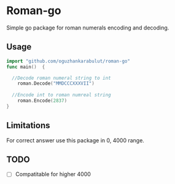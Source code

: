 # Roman-go
Simple go package for roman numerals encoding and decoding.

## Usage ##

```go
import "github.com/oguzhankarabulut/roman-go"	
func main()  {

  //Decode roman numeral string to int
	roman.Decode("MMDCCCXXXVII")
  
  //Encode int to roman numreal string
	roman.Encode(2837)
}
```

## Limitations ##
For correct answer use this package in 0, 4000 range.

## TODO ##

- [ ] Compatitable for higher 4000
